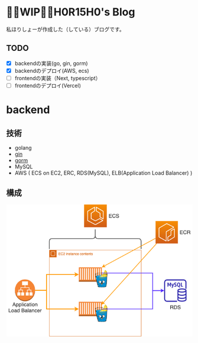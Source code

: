 # 🏃‍♂️WIP🏃‍♂️H0R15H0's Blog
私ほりしょーが作成した（している）ブログです。

## TODO
- [x] backendの実装(go, gin, gorm)
- [x] backendのデプロイ(AWS, ecs)
- [ ] frontendの実装（Next, typescript）
- [ ] frontendのデプロイ(Vercel)

# backend

## 技術
- golang
- [gin](https://github.com/gin-gonic/gin)
- [gorm](https://github.com/go-gorm/gorm)
- MySQL
- AWS ( ECS on EC2, ERC, RDS(MySQL), ELB(Application Load Balancer) )

## 構成
<p align="center">
  <img src="https://github.com/H0R15H0/blog/blob/master/docs/images/blog_backend_infrastructure.png?raw=true" alt="Blog Backend Infrastructure"/>
</p>
